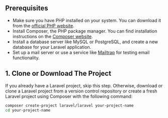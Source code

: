 ## Prerequisites

- Make sure you have PHP installed on your system. You can download it from the [official PHP website](https://www.php.net/downloads.php).
- Install Composer, the PHP package manager. You can find installation instructions on the [Composer website](https://getcomposer.org/download/).
- Install a database server like MySQL or PostgreSQL, and create a new database for your Laravel application.
- Set up a mail server or use a service like [Mailtrap](https://mailtrap.io/) for testing email functionality.

## 1. Clone or Download The Project

If you already have a Laravel project, skip this step. Otherwise, download or clone a Laravel project from a version control repository or create a fresh Laravel project using Composer with the following command:

```bash
composer create-project laravel/laravel your-project-name
cd your-project-name
